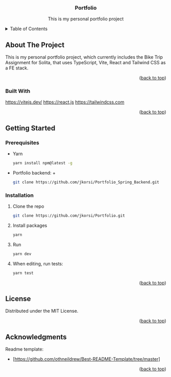 <!-- Improved compatibility of back to top link: See: https://github.com/othneildrew/Best-README-Template/pull/73 -->
<a name="readme-top"></a>

<br />
<div align="center">

<h3 align="center">Portfolio</h3>

  <p align="center">
    This is my personal portfolio project
    <br />
  </p>
</div>



<!-- TABLE OF CONTENTS -->
<details>
  <summary>Table of Contents</summary>
  <ol>
    <li>
      <a href="#about-the-project">About The Project</a>
      <ul>
        <li><a href="#built-with">Built With</a></li>
      </ul>
    </li>
    <li>
      <a href="#getting-started">Getting Started</a>
      <ul>
        <li><a href="#prerequisites">Prerequisites</a></li>
        <li><a href="#installation">Installation</a></li>
      </ul>
    </li>
    <li><a href="#license">License</a></li>
    <li><a href="#acknowledgments">Acknowledgments</a></li>
  </ol>
</details>



<!-- ABOUT THE PROJECT -->
## About The Project

This is my personal portfolio project, which currently includes the Bike Trip Assignment for Solita, that uses TypeScript, Vite, React and Tailwind CSS as a FE stack.

<p align="right">(<a href="#readme-top">back to top</a>)</p>



### Built With
https://vitejs.dev/
https://react.js
https://tailwindcss.com


<p align="right">(<a href="#readme-top">back to top</a>)</p>



<!-- GETTING STARTED -->
## Getting Started


### Prerequisites

* Yarn
  ```sh
  yarn install npm@latest -g
  ```
* Portfolio backend: +
  ```sh
  git clone https://github.com/jkorsi/Portfolio_Spring_Backend.git
  ```


### Installation

1. Clone the repo
   ```sh
   git clone https://github.com/jkorsi/Portfolio.git
   ```
2. Install packages
   ```sh
   yarn
   ```
3. Run
   ```sh
   yarn dev
   ```
4. When editing, run tests:
   ```sh
   yarn test
   ```



<p align="right">(<a href="#readme-top">back to top</a>)</p>


<!-- LICENSE -->
## License

Distributed under the MIT License. 

<p align="right">(<a href="#readme-top">back to top</a>)</p>

<!-- ACKNOWLEDGMENTS -->
## Acknowledgments

Readme template:
* [https://github.com/othneildrew/Best-README-Template/tree/master]

<p align="right">(<a href="#readme-top">back to top</a>)</p>




